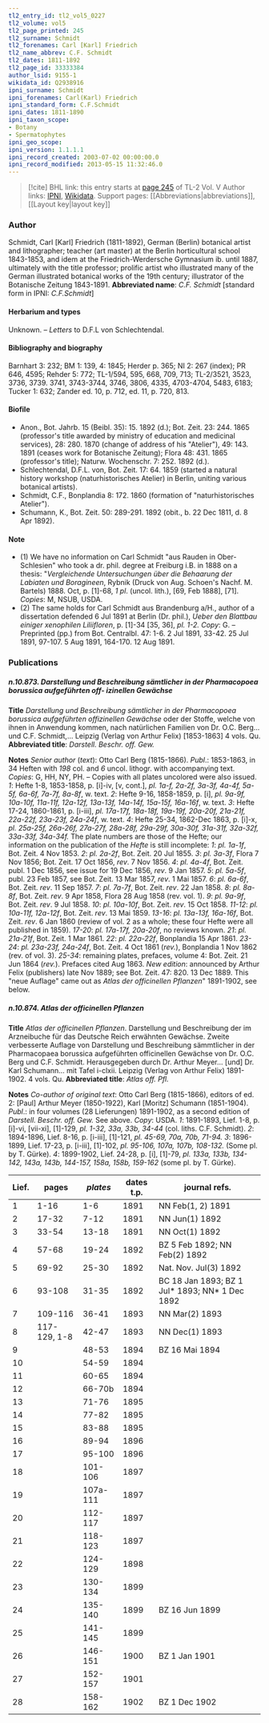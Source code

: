 ```yaml
---
tl2_entry_id: tl2_vol5_0227
tl2_volume: vol5
tl2_page_printed: 245
tl2_surname: Schmidt
tl2_forenames: Carl [Karl] Friedrich
tl2_name_abbrev: C.F. Schmidt
tl2_dates: 1811-1892
tl2_page_id: 33333384
author_lsid: 9155-1
wikidata_id: Q2938916
ipni_surname: Schmidt
ipni_forenames: Carl(Karl) Friedrich
ipni_standard_form: C.F.Schmidt
ipni_dates: 1811-1890
ipni_taxon_scope: 
- Botany
- Spermatophytes
ipni_geo_scope: 
ipni_version: 1.1.1.1
ipni_record_created: 2003-07-02 00:00:00.0
ipni_record_modified: 2013-05-15 11:32:46.0
---
```


> [!cite] BHL link: this entry starts at [page 245](https://www.biodiversitylibrary.org/page/33333384) of TL-2 Vol. V
> Author links: [IPNI](https://www.ipni.org/a/9155-1), [Wikidata](https://www.wikidata.org/wiki/Q2938916). Support pages: [[Abbreviations|abbreviations]], [[Layout key|layout key]]

### Author

Schmidt, Carl \[Karl\] Friedrich (1811-1892), German (Berlin) botanical artist and lithographer; teacher (art master) at the Berlin horticultural school 1843-1853, and idem at the Friedrich-Werdersche Gymnasium ib. until 1887, ultimately with the title professor; prolific artist who illustrated many of the German illustrated botanical works of the 19th century; illustrator of the Botanische Zeitung 1843-1891. 
**Abbreviated name**: *C.F. Schmidt* \[standard form in IPNI: *C.F.Schmidt*\]

#### Herbarium and types

Unknown. – *Letters* to D.F.L von Schlechtendal.

#### Bibliography and biography

Barnhart 3: 232; BM 1: 139, 4: 1845; Herder p. 365; NI 2: 267 (index); PR 646, 4595; Rehder 5: 772; TL-1/594, 595, 668, 709, 713; TL-2/3521, 3523, 3736, 3739. 3741, 3743-3744, 3746, 3806, 4335, 4703-4704, 5483, 6183; Tucker 1: 632; Zander ed. 10, p. 712, ed. 11, p. 720, 813.

#### Biofile

- Anon., Bot. Jahrb. 15 (Beibl. 35): 15. 1892 (d.); Bot. Zeit. 23: 244. 1865 (professor's title awarded by ministry of education and medicinal services), 28: 280. 1870 (change of address of his "Atelier"), 49: 143. 1891 (ceases work for Botanische Zeitung); Flora 48: 431. 1865 (professor's title); Naturw. Wochenschr. 7: 252. 1892 (d.).
- Schlechtendal, D.F.L. von, Bot. Zeit. 17: 64. 1859 (started a natural history workshop (naturhistorisches Atelier) in Berlin, uniting various botanical artists).
- Schmidt, C.F., Bonplandia 8: 172. 1860 (formation of "naturhistorisches Atelier").
- Schumann, K., Bot. Zeit. 50: 289-291. 1892 (obit., b. 22 Dec 1811, d. 8 Apr 1892).

#### Note

- (1) We have no information on Carl Schmidt "aus Rauden in Ober-Schlesien" who took a dr. phil. degree at Freiburg i.B. in 1888 on a thesis: "*Vergleichende Untersuchungen über die Behaarung der Labiaten und Boragineen*, Rybnik (Druck von Aug. Schoen's Nachf. M. Bartels) 1888. Oct, p. \[1\]-68, *1 pl*. (uncol. lith.), \[69, Feb 1888\], \[71\]. *Copies*: M, NSUB, USDA.
- (2) The same holds for Carl Schmidt aus Brandenburg a/H., author of a dissertation defended 6 Jul 1891 at Berlin (Dr. phil.), *Ueber den Blattbau einiger xenophilen Liliifloren*, p. \[1\]-34 \[35, 36\], *pl. 1-2. Copy*: G. – Preprinted (pp.) from Bot. Centralbl. 47: 1-6. 2 Jul 1891, 33-42. 25 Jul 1891, 97-107. 5 Aug 1891, 164-170. 12 Aug 1891.

### Publications

##### n.10.873. Darstellung und Beschreibung sämtlicher in der Pharmacopoea borussica aufgeführten off- izinellen Gewächse

**Title**
*Darstellung und Beschreibung sämtlicher in der Pharmacopoea borussica aufgeführten offizinellen Gewächse* oder der Stoffe, welche von ihnen in Anwendung kommen, nach natürlichen Familien von Dr. O.C. Berg... und C.F. Schmidt,... Leipzig (Verlag von Arthur Felix) \[1853-1863\] 4 vols. Qu.
**Abbreviated title**: *Darstell. Beschr. off. Gew.*

**Notes**
*Senior author* (*text*): Otto Carl Berg (1815-1866).
*Publ*.: 1853-1863, in 34 Heften with *198* col. and *6* uncol. lithogr. with accompanying text. *Copies*: G, HH, NY, PH. – Copies with all plates uncolored were also issued.
*1*: Hefte 1-8, 1853-1858, p. \[i\]-iv, \[v, cont.\], *pl. 1a-f, 2a-2f, 3a-3f, 4a-4f, 5a-5f, 6a-6f, 7a-7f, 8a-8f*, w. text.
*2*: Hefte 9-16, 1858-1859, p. \[i\], *pl. 9a-9f, 10a-10f, 11a-11f, 12a-12f, 13a-13f, 14a-14f, 15a-15f, 16a-16f*, w. text.
*3*: Hefte 17-24, 1860-1861, p. \[i-iii\], *pl. 17a-17f, 18a-18f, 19a-19f, 20a-20f, 21a-21f, 22a-22f, 23a-23f, 24a-24f*, w. text.
*4*: Hefte 25-34, 1862-Dec 1863, p. \[i\]-x, *pl. 25a-25f, 26a-26f, 27a-27f, 28a-28f, 29a-29f, 30a-30f, 31a-31f, 32a-32f, 33a-33f, 34a-34f.*
The plate numbers are those of the Hefte; our information on the publication of the *Hefte* is still incomplete:
*1*: *pl. 1a-1f*, Bot. Zeit. 4 Nov 1853.
*2*: *pl. 2a-2f*, Bot. Zeit. 20 Jul 1855.
*3*: *pl. 3a-3f*, Flora 7 Nov 1856; Bot. Zeit. 17 Oct 1856, *rev*. 7 Nov 1856.
*4*: *pl. 4a-4f*, Bot. Zeit. publ. 1 Dec 1856, see issue for 19 Dec 1856, *rev*. 9 Jan 1857.
*5*: *pl. 5a-5f*, publ. 23 Feb 1857, see Bot. Zeit. 13 Mar 1857, *rev*. 1 Mai 1857.
*6*: *pl. 6a-6f*, Bot. Zeit. *rev*. 11 Sep 1857.
*7*: *pl. 7a-7f*, Bot. Zeit. *rev*. 22 Jan 1858.
*8*: *pl. 8a-8f*, Bot. Zeit. *rev*. 9 Apr 1858, Flora 28 Aug 1858 (rev. vol. 1).
*9*: *pl. 9a-9f*, Bot. Zeit. *rev*. 9 Jul 1858.
*10*: *pl. 10a-10f*, Bot. Zeit. *rev*. 15 Oct 1858.
*11-12*: *pl. 10a-11f, 12a-12f*, Bot. Zeit. *rev*. 13 Mai 1859.
*13-16*: *pl. 13a-13f, 16a-16f*, Bot. Zeit. *rev*. 6 Jan 1860 (review of vol. 2 as a whole; these four Hefte were all published in 1859).
*17-20*: *pl. 17a-17f, 20a-20f*, no reviews known.
*21*: *pl. 21a-21f*, Bot. Zeit. 1 Mar 1861.
*22*: *pl. 22a-22f*, Bonplandia 15 Apr 1861.
*23-24*: *pl. 23a-23f, 24a-24f*, Bot. Zeit. 4 Oct 1861 (*rev.*), Bonplandia 1 Nov 1862 (rev. of vol. 3).
*25-34*: remaining plates, prefaces, volume 4: Bot. Zeit. 21 Jun 1864 (*rev.*). Prefaces cited Aug 1863.
*New edition*: announced by Arthur Felix (publishers) late Nov 1889; see Bot. Zeit. 47: 820. 13 Dec 1889. This "neue Auflage" came out as *Atlas der officinellen Pflanzen*" 1891-1902, see below.

##### n.10.874. Atlas der officinellen Pflanzen

**Title**
*Atlas der officinellen Pflanzen*. Darstellung und Beschreibung der im Arzneibuche für das Deutsche Reich erwähnten Gewächse. Zweite verbesserte Auflage von Darstellung und Beschreibung sämmtlicher in der Pharmacopaea borussica aufgeführten officinellen Gewächse von Dr. O.C. Berg und C.F. Schmidt. Herausgegeben durch Dr. Arthur Meyer... \[und\] Dr. Karl Schumann... mit Tafel i-clxii. Leipzig (Verlag von Arthur Felix) 1891-1902. 4 vols. Qu.
**Abbreviated title**: *Atlas off. Pfl.*

**Notes**
*Co-author of original text*: Otto Carl Berg (1815-1866), editors of ed. 2: \[Paul\] Arthur Meyer (1850-1922), Karl \[Moritz\] Schumann (1851-1904).
*Publ*.: in four volumes (28 Lieferungen) 1891-1902, as a second edition of *Darstell. Beschr. off. Gew.* See above. *Copy*: USDA.
*1*: 1891-1893, Lief. 1-8, p. \[i\]-vi, \[vii-xi\], \[1\]-129, *pl. 1-32, 33a, 33b, 34-44* (col. liths. C.F. Schmidt).
*2*: 1894-1896, Lief. 8-16, p. \[i-iii\], \[1\]-121, *pl. 45-69, 70a, 70b, 71-94.*
*3*: 1896-1899, Lief. 17-23, p. \[i-iii\], \[1\]-102, *pl. 95-106, 107a, 107b, 108-132.* (Some pl. by T. Gürke).
*4*: 1899-1902, Lief. 24-28, p. \[i\], \[1\]-79, *pl. 133a, 133b, 134-142, 143a, 143b, 144-157, 158a, 158b, 159-162* (some pl. by T. Gürke).

|Lief.	|pages	|*plates*	|dates t.p.	|journal refs.|
|---	|---	|---	|---	|---	|
|1	|1-16	|1-6	|1891	|NN Feb(1, 2) 1891|
|2	|17-32	|7-12	|1891	|NN Jun(1) 1892|
|3	|33-54	|13-18	|1891	|NN Oct(1) 1892|
|4	|57-68	|19-24	|1892	|BZ 5 Feb 1892; NN Feb(2) 1892|
|5	|69-92	|25-30	|1892	|Nat. Nov. Jul(3) 1892|
|6	|93-108	|31-35	|1892	|BC 18 Jan 1893; BZ 1 Jul\* 1893; NN\* 1 Dec 1892|
|7	|109-116	|36-41	|1893	|NN Mar(2) 1893|
|8	|117-129, 1-8	|42-47	|1893	|NN Dec(1) 1893|
|9	|	|48-53	|1894	|BZ 16 Mai 1894|
|10	|	|54-59	|1894|
|11	|	|60-65	|1894|
|12	|	|66-70b	|1894|
|13	|	|71-76	|1895|
|14	|	|77-82	|1895|
|15	|	|83-88	|1895|
|16	|	|89-94	|1896|
|17	|	|95-100	|1896|
|18	|	|101-106	|1897|
|19	|	|107a-111	|1897|
|20	|	|112-117	|1897|
|21	|	|118-123	|1897|
|22	|	|124-129	|1898|
|23	|	|130-134	|1899|
|24	|	|135-140	|1899	|BZ 16 Jun 1899|
|25	|	|141-145	|1899|
|26	|	|146-151	|1900	|BZ 1 Jan 1901|
|27	|	|152-157	|1901|
|28	|	|158-162	|1902	|BZ 1 Dec 1902|

